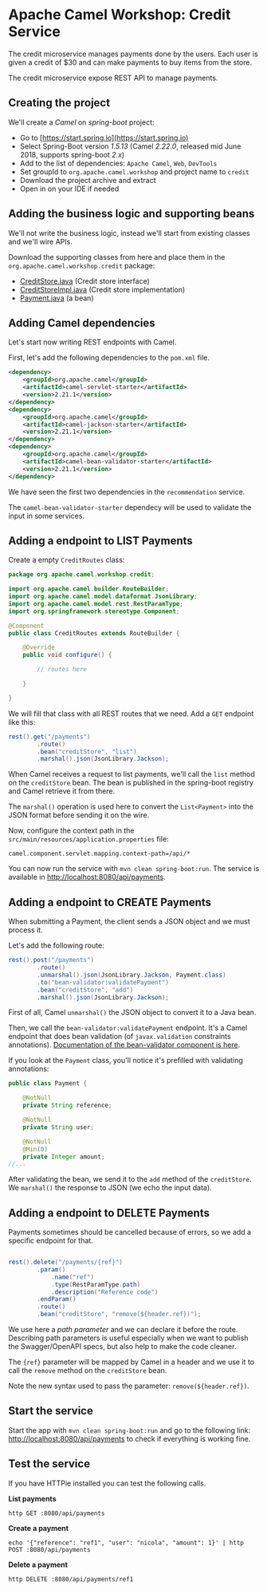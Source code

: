 # Apache Camel Workshop: Credit Service

The credit microservice manages payments done by the users.
Each user is given a credit of $30 and can make payments to buy items from the store.

The credit microservice expose REST API to manage payments. 


## Creating the project

We'll create a *Camel* on *spring-boot* project:

- Go to [https://start.spring.io](https://start.spring.io)
- Select Spring-Boot version *1.5.13* (Camel *2.22.0*, released mid June 2018, supports spring-boot *2.x*)
- Add to the list of dependencies: `Apache Camel`, `Web`, `DevTools`  
- Set groupId to `org.apache.camel.workshop` and project name to `credit`
- Download the project archive and extract
- Open in on your IDE if needed

## Adding the business logic and supporting beans

We'll not write the business logic, instead we'll start from existing classes and we'll wire APIs.

Download the supporting classes from here and place them in the `org.apache.camel.workshop.credit` package:

- [CreditStore.java](https://raw.githubusercontent.com/nicolaferraro/camel-workshop/master/app/credit/src/main/java/org/apache/camel/workshop/credit/CreditStore.java) (Credit store interface)
- [CreditStoreImpl.java](https://raw.githubusercontent.com/nicolaferraro/camel-workshop/master/app/credit/src/main/java/org/apache/camel/workshop/credit/CreditStoreImpl.java) (Credit store implementation)
- [Payment.java](https://raw.githubusercontent.com/nicolaferraro/camel-workshop/master/app/credit/src/main/java/org/apache/camel/workshop/credit/CreditStoreImpl.java) (a bean)


## Adding Camel dependencies

Let's start now writing REST endpoints with Camel.

First, let's add the following dependencies to the `pom.xml` file.

```xml
<dependency>
    <groupId>org.apache.camel</groupId>
    <artifactId>camel-servlet-starter</artifactId>
    <version>2.21.1</version>
</dependency>
<dependency>
    <groupId>org.apache.camel</groupId>
    <artifactId>camel-jackson-starter</artifactId>
    <version>2.21.1</version>
</dependency>
<dependency>
    <groupId>org.apache.camel</groupId>
    <artifactId>camel-bean-validator-starter</artifactId>
    <version>2.21.1</version>
</dependency>
```

We have seen the first two dependencies in the `recommendation` service. 

The `camel-bean-validator-starter` dependecy will be used to validate the input in some services. 

## Adding a endpoint to LIST Payments

Create a empty `CreditRoutes` class:

```java
package org.apache.camel.workshop.credit;

import org.apache.camel.builder.RouteBuilder;
import org.apache.camel.model.dataformat.JsonLibrary;
import org.apache.camel.model.rest.RestParamType;
import org.springframework.stereotype.Component;

@Component
public class CreditRoutes extends RouteBuilder {

	@Override
	public void configure() {

		// routes here

	}

}
```

We will fill that class with all REST routes that we need.
Add a `GET` endpoint like this:

```java
rest().get("/payments")
        .route()
        .bean("creditStore", "list")
        .marshal().json(JsonLibrary.Jackson);
```

When Camel receives a request to list payments, we'll call the `list` method on the `creditStore` bean.
The bean is published in the spring-boot registry and Camel retrieve it from there.

The `marshal()` operation is used here to convert the `List<Payment>` into the JSON format before sending it on the wire.

Now, configure the context path in the `src/main/resources/application.properties` file:

```properties
camel.component.servlet.mapping.context-path=/api/*
```

You can now run the service with `mvn clean spring-boot:run`.
The service is available in [http://localhost:8080/api/payments](http://localhost:8080/api/payments).

## Adding a endpoint to CREATE Payments

When submitting a Payment, the client sends a JSON object and we must process it.

Let's add the following route:

```java
rest().post("/payments")
        .route()
        .unmarshal().json(JsonLibrary.Jackson, Payment.class)
        .to("bean-validator:validatePayment")
        .bean("creditStore", "add")
        .marshal().json(JsonLibrary.Jackson);

```

First of all, Camel `unmarshal()` the JSON object to convert it to a Java bean.

Then, we call the `bean-validator:validatePayment` endpoint. It's a Camel endpoint that 
does bean validation (of `javax.validation` constraints annotations). [Documentation of the 
bean-validator component is here](https://github.com/apache/camel/blob/master/components/camel-bean-validator/src/main/docs/bean-validator-component.adoc).

If you look at the `Payment` class, you'll notice it's prefilled with validating annotations:

```java
public class Payment {

    @NotNull
    private String reference;

    @NotNull
    private String user;

    @NotNull
    @Min(0)
    private Integer amount;
//...
```

After validating the bean, we send it to the `add` method of the `creditStore`.
We `marshal()` the response to JSON (we echo the input data).

## Adding a endpoint to DELETE Payments

Payments sometimes should be cancelled because of errors, so we add a specific endpoint for that.

```java

rest().delete("/payments/{ref}")
        .param()
            .name("ref")
            .type(RestParamType.path)
            .description("Reference code")
        .endParam()
        .route()
        .bean("creditStore", "remove(${header.ref})");
```

We use here a *path parameter* and we can declare it before the route.
Describing path parameters is useful especially when we want to publish the Swagger/OpenAPI specs,
but also help to make the code cleaner.

The `{ref}` parameter will be mapped by Camel in a header and we use it to call the `remove` method on the `creditStore` bean.

Note the new syntax used to pass the parameter: `remove(${header.ref})`.


## Start the service

Start the app with `mvn clean spring-boot:run` and go to the following link: [http://localhost:8080/api/payments](http://localhost:8080/api/payments)
to check if everything is working fine.


## Test the service

If you have HTTPie installed you can test the following calls.

**List payments**
```
http GET :8080/api/payments
```

**Create a payment**
```
echo '{"reference": "ref1", "user": "nicola", "amount": 1}' | http POST :8080/api/payments
```

**Delete a payment**
```
http DELETE :8080/api/payments/ref1
```
